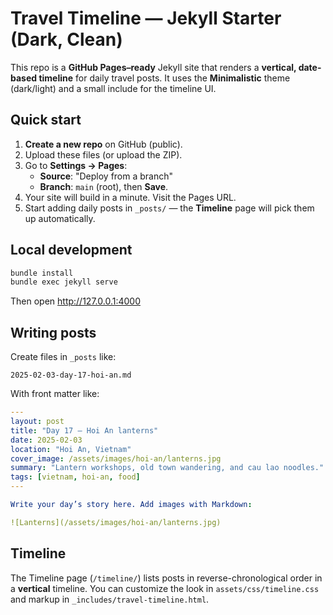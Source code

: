 
# Travel Timeline — Jekyll Starter (Dark, Clean)

This repo is a **GitHub Pages–ready** Jekyll site that renders a **vertical, date-based timeline** for daily travel posts. It uses the **Minimalistic** theme (dark/light) and a small include for the timeline UI.

## Quick start

1. **Create a new repo** on GitHub (public).
2. Upload these files (or upload the ZIP).
3. Go to **Settings → Pages**:
   - **Source**: "Deploy from a branch"
   - **Branch**: `main` (root), then **Save**.
4. Your site will build in a minute. Visit the Pages URL.
5. Start adding daily posts in `_posts/` — the **Timeline** page will pick them up automatically.

## Local development

```bash
bundle install
bundle exec jekyll serve
```
Then open http://127.0.0.1:4000

## Writing posts

Create files in `_posts` like:

```
2025-02-03-day-17-hoi-an.md
```

With front matter like:

```yaml
---
layout: post
title: "Day 17 — Hoi An lanterns"
date: 2025-02-03
location: "Hoi An, Vietnam"
cover_image: /assets/images/hoi-an/lanterns.jpg
summary: "Lantern workshops, old town wandering, and cau lao noodles."
tags: [vietnam, hoi-an, food]
---

Write your day’s story here. Add images with Markdown:

![Lanterns](/assets/images/hoi-an/lanterns.jpg)
```

## Timeline

The Timeline page (`/timeline/`) lists posts in reverse-chronological order in a **vertical** timeline. You can customize the look in `assets/css/timeline.css` and markup in `_includes/travel-timeline.html`.

